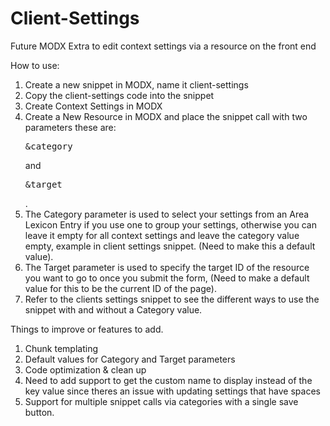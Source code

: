 Client-Settings
===============

Future MODX Extra to edit context settings via a resource on the front end

How to use:

1. Create a new snippet in MODX, name it client-settings
2. Copy the client-settings code into the snippet
3. Create Context Settings in MODX
4. Create a New Resource in MODX and place the snippet call with two parameters these are: <pre>&category</pre> and <pre>&target</pre>.
5. The Category parameter is used to select your settings from an Area Lexicon Entry if you use one to group your settings, otherwise you can leave it empty for all context settings and leave the category value empty, example in client settings snippet. (Need to make this a default value).
6. The Target parameter is used to specify the target ID of the resource you want to go to once you submit the form, (Need to make a default value for this to be the current ID of the page).
7. Refer to the clients settings snippet to see the different ways to use the snippet with and without a Category value.

Things to improve or features to add.

1. Chunk templating
2. Default values for Category and Target parameters
3. Code optimization & clean up
4. Need to add support to get the custom name to display instead of the key value since theres an issue with updating settings that have spaces
5. Support for multiple snippet calls via categories with a single save button.
